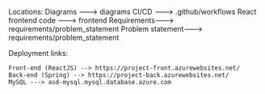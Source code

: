
Locations:
    Diagrams ---> diagrams
    CI/CD ---> .github/workflows
    React frontend code ---> frontend
    Requirements---> requirements/problem_statement
    Problem statement---> requirements/problem_statement

Deployment links:

    Front-end (ReactJS) --> https://project-front.azurewebsites.net/
    Back-end (Spring) --> https://project-back.azurewebsites.net/
    MySQL ---> asd-mysql.mysql.database.azure.com
    
